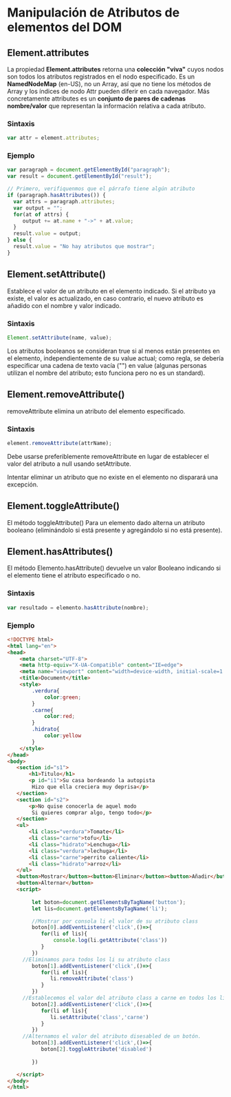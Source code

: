 # Manipulación de Atributos de elementos del DOM

## Element.attributes

La propiedad **Element.attributes** retorna una **colección "viva"** cuyos nodos son todos los atributos registrados en el nodo especificado. Es un **NamedNodeMap** (en-US), no un Array, así que no tiene los métodos de Array y los índices de nodo Attr pueden diferir en cada navegador. Más concretamente attributes es un **conjunto de pares de cadenas nombre/valor** que representan la información relativa a cada atributo.
### Sintaxis
```javascript
var attr = element.attributes;
```
### Ejemplo
```javascript
var paragraph = document.getElementById("paragraph");
var result = document.getElementById("result");

// Primero, verifiquenmos que el párrafo tiene algún atributo
if (paragraph.hasAttributes()) {
  var attrs = paragraph.attributes;
  var output = "";
  for(at of attrs) {
     output += at.name + "->" + at.value;
  }
  result.value = output; 
} else {
  result.value = "No hay atributos que mostrar";
}
```
## Element.setAttribute()
Establece el valor de un atributo en el elemento indicado. Si el atributo ya existe, el valor es actualizado, en caso contrario, el nuevo atributo es añadido con el nombre y valor indicado.
### Sintaxis
```javascript
Element.setAttribute(name, value);
```
Los atributos booleanos se consideran true si al menos están presentes en el elemento, independientemente de su value actual; como regla, se debería especificar una cadena de texto vacía ("") en value (algunas personas utilizan el nombre del atributo; esto funciona pero no es un standard).
## Element.removeAttribute()
removeAttribute elimina un atributo del elemento especificado.
### Sintaxis
```javascript
element.removeAttribute(attrName);
```
Debe usarse preferiblemente removeAttribute en lugar de establecer el valor del atributo a null usando setAttribute.

Intentar eliminar un atributo que no existe en el elemento no disparará una excepción.
## Element.toggleAttribute()
El método toggleAttribute() Para un elemento dado alterna un atributo booleano (eliminándolo si está presente y agregándolo si no está presente).
## Element.hasAttributes()
El método Elemento.hasAttribute() devuelve un valor Booleano indicando si el elemento tiene el atributo especificado o no.
### Sintaxis
```javascript
var resultado = elemento.hasAttribute(nombre);
```

### Ejemplo
```html
<!DOCTYPE html>
<html lang="en">
<head>
    <meta charset="UTF-8">
    <meta http-equiv="X-UA-Compatible" content="IE=edge">
    <meta name="viewport" content="width=device-width, initial-scale=1.0">
    <title>Document</title>
    <style>
        .verdura{
            color:green;
        }
        .carne{
            color:red;
        }
        .hidrato{
            color:yellow
        }
    </style>
</head>
<body>
   <section id="s1">
       <h1>Titulo</h1>
       <p id="i1">Su casa bordeando la autopista
        Hizo que ella creciera muy deprisa</p>
   </section>
   <section id="s2">
       <p>No quise conocerla de aquel modo
        Si quieres comprar algo, tengo todo</p>
   </section>
   <ul>
       <li class="verdura">Tomate</li>
       <li class="carne">tofu</li>
       <li class="hidrato">Lenchuga</li>
       <li class="verdura">lechuga</li>
       <li class="carne">perrito caliente</li>
       <li class="hidrato">arroz</li>
   </ul>
   <button>Mostrar</button><button>Eliminar</button><button>Añadir</button>
   <button>Alternar</button>
   <script>
    
        let boton=document.getElementsByTagName('button');
        let lis=document.getElementsByTagName('li');

        //Mostrar por consola li el valor de su atributo class
        boton[0].addEventListener('click',()=>{
           for(li of lis){
               console.log(li.getAttribute('class'))
           }
        })
     //Eliminamos para todos los li su atributo class
        boton[1].addEventListener('click',()=>{
           for(li of lis){
              li.removeAttribute('class')
           }
        })
     //Establecemos el valor del atributo class a carne en todos los li
        boton[2].addEventListener('click',()=>{
           for(li of lis){
              li.setAttribute('class','carne')
           }
        })
     //Alternamos el valor del atributo disesabled de un botón.
        boton[3].addEventListener('click',()=>{
           boton[2].toggleAttribute('disabled')
           
        })

   </script>
</body>
</html>
```
